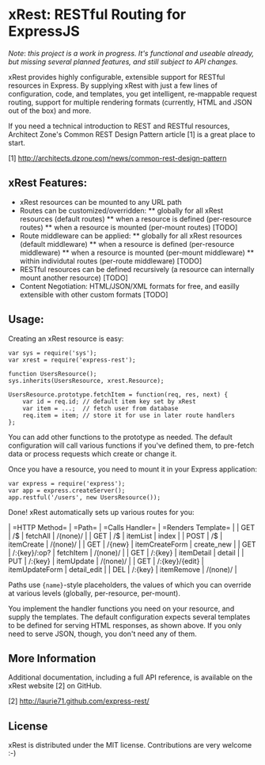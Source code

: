 # xRest: RESTful Routing for ExpressJS

*Note*: _this project is a work in progress. It's functional and
useable already, but missing several planned features, and still
subject to API changes._

xRest provides highly configurable, extensible support for RESTful
resources in Express. By supplying xRest with just a few lines of
configuration, code, and templates, you get intelligent, re-mappable
request routing, support for multiple rendering formats (currently,
HTML and JSON out of the box) and more.

If you need a technical introduction to REST and RESTful resources,
Architect Zone's Common REST Design Pattern article [1] is a great
place to start.

[1] http://architects.dzone.com/news/common-rest-design-pattern


## xRest Features:

* xRest resources can be mounted to any URL path
* Routes can be customized/overridden:
   ** globally for all xRest resources (default routes)
   ** when a resource is defined (per-resource routes)
   ** when a resource is mounted (per-mount routes) [TODO]
* Route middleware can be applied:
   ** globally for all xRest resources (default middleware)
   ** when a resource is defined (per-resource middleware)
   ** when a resource is mounted (per-mount middleware)
   ** within individutal routes (per-route middleware) [TODO]
* RESTful resources can be defined recursively (a resource can
      internally mount another resource) [TODO]
* Content Negotiation: HTML/JSON/XML formats for free, and
    easilly extensible with other custom formats [TODO]


## Usage:

Creating an xRest resource is easy:

    var sys = require('sys');
    var xrest = require('express-rest');

    function UsersResource();
    sys.inherits(UsersResource, xrest.Resource);

    UsersResource.prototype.fetchItem = function(req, res, next) {
        var id = req.id; // default item key set by xRest
        var item = ...;  // fetch user from database
        req.item = item; // store it for use in later route handlers
    };

You can add other functions to the prototype as needed. The
default configuration will call various functions if you've
defined them, to pre-fetch data or process requests which
create or change it.

Once you have a resource, you need to mount it in your Express
application:

    var express = require('express');
    var app = express.createServer();
    app.restful('/users', new UsersResource());

Done! xRest automatically sets up various routes for you:

| =HTTP Method= | =Path=         | =Calls Handler=  | =Renders Template= |
| GET           | /$             | fetchAll         | /(none)/ |
| GET           | /$             | itemList         | index |
| POST          | /$             | itemCreate       | /(none)/ |
| GET           | /{new}         | itemCreateForm   | create_new |
| GET           | /:{key}/:op?   | fetchItem        | /(none)/ |
| GET           | /:{key}        | itemDetail       | detail |
| PUT           | /:{key}        | itemUpdate       | /(none)/ |
| GET           | /:{key}/{edit} | itemUpdateForm   | detail_edit |
| DEL           | /:{key}        | itemRemove       | /(none)/ |

Paths use ``{name}``-style placeholders, the values of which you can
override at various levels (globally, per-resource, per-mount).

You implement the handler functions you need on your resource, and
supply the templates. The default configuration expects several
templates to be defined for serving HTML responses, as shown above.
If you only need to serve JSON, though, you don't need any of them.


## More Information

Additional documentation, including a full API reference, is available
on the xRest website [2] on GitHub.

[2] http://laurie71.github.com/express-rest/

## License

xRest is distributed under the MIT license. Contributions are very
welcome :-)
